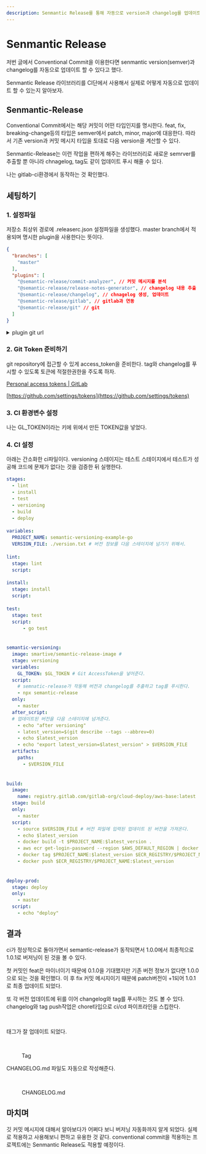 ```yaml
---
description: Senmantic Release를 통해 자동으로 version과 changelog를 업데이트하자.
---
```


# Senmantic Release



저번 글에서 Conventional Commit을 이용한다면 senmantic version(semver)과 changelog를 자동으로 업데이트 할 수 있다고 했다.&#x20;

Senmantic Release 라이브러리를 CI단에서 사용해서 실제로 어떻게 자동으로 업데이트 할 수 있는지 알아보자.



## Senmantic-Release

Conventional Commit에서는 해당 커밋이 어떤 타입인지를 명시한다. feat, fix, breaking-change등의 타입은 semver에서 patch, minor, major에 대응한다. 따라서 기존 version과 커밋 메시지 타입을 토대로 다음 version을 계산할 수 있다.

Senmantic-Release는 이런 작업을 편하게 해주는 라이브러리로 새로운 semrver를 추출할 뿐 아니라 chnagelog, tag도 같이 업데이트 푸시 해줄 수 있다.&#x20;

나는 gitlab-ci환경에서 동작하는 것 확인했다.



## 세팅하기

### 1. 설정파일 &#x20;

저장소 최상위 경로에 .releaserc.json 설정파일을 생성했다. master branch에서 적용되며 명시한 plugin을 사용한다는 뜻이다.&#x20;

```json
{
  "branches": [
    "master"
  ],
  "plugins": [
    "@semantic-release/commit-analyzer", // 커밋 메시지를 분석 
    "@semantic-release/release-notes-generator", // changelog 내용 추출 
    "@semantic-release/changelog", // chnagelog 생성, 업데이트
    "@semantic-release/gitlab", // gitlab과 연동 
    "@semantic-release/git" // git
  ]
}
```

<details>

<summary>plugin git url</summary>

[https://github.com/semantic-release/commit-analyzer](https://github.com/semantic-release/commit-analyzer)

[https://github.com/semantic-release/release-notes-generator](https://github.com/semantic-release/release-notes-generator)

[https://github.com/semantic-release/changelog](https://github.com/semantic-release/changelog)



</details>



### 2. Git Token 준비하기

git repository에 접근할 수 있게 access\_token을 준비한다. tag와 changelog를 푸시할 수 있도록 토큰에 적절한권한을 주도록 하자.&#x20;

[Personal access tokens | GitLab](https://docs.gitlab.com/ee/user/profile/personal\_access\_tokens.html)

[https://github.com/settings/tokens](https://github.com/settings/tokens)

###

### 3. CI 환경변수 설정&#x20;

나는 GL\_TOKEN이라는 키에 위에서 만든 TOKEN값을 넣었다.&#x20;



### 4.  CI 설정

아래는 간소화한 ci파일이다. versioning 스테이지는 테스트 스테이지에서 테스트가 성공해 코드에 문제가 없다는 것을 검증한 뒤 실행한다.&#x20;

```yaml
stages:
  - lint
  - install
  - test
  - versioning
  - build
  - deploy

variables:
  PROJECT_NAME: semantic-versioning-example-go
  VERSION_FILE: ./version.txt # 버전 정보를 다음 스테이지에 넘기기 위해서.

lint:
  stage: lint
  script:

install:
  stage: install
  script:
        
test:
  stage: test
  script:
      - go test


semantic-versioning:
  image: smartive/semantic-release-image # 
  stage: versioning
  variables:
    GL_TOKEN: $GL_TOKEN # Git AccessToken을 넣어준다. 
  script:
    # semnatic-release가 작동해 버전과 changelog를 추출하고 tag를 푸시한다.
    - npx semantic-release 
  only:
    - master
  after_script:
  # 업데이트된 버전을 다음 스테이지에 넘겨준다. 
    - echo "after versioning"
    - latest_version=$(git describe --tags --abbrev=0)
    - echo $latest_version
    - echo "export latest_version=$latest_version" > $VERSION_FILE
  artifacts:
    paths:
      - $VERSION_FILE


build:
  image:
    name: registry.gitlab.com/gitlab-org/cloud-deploy/aws-base:latest
  stage: build
  only:
    - master
  script:
    - source $VERSION_FILE # 버전 파일에 입력된 업데이트 된 버전을 가져온다.
    - echo $latest_version
    - docker build -t $PROJECT_NAME:$latest_version .
    - aws ecr get-login-password --region $AWS_DEFAULT_REGION | docker login --username AWS --password-stdin $ECR_REGISTRY
    - docker tag $PROJECT_NAME:$latest_version $ECR_REGISTRY/$PROJECT_NAME:$latest_version # 이후 ecr tag에도 적용한다.
    - docker push $ECR_REGISTRY/$PROJECT_NAME:$latest_version


deploy-prod:
  stage: deploy
  only:
    - master
  script:
    - echo "deploy"
```



## 결과

ci가 정상적으로 돌아가면서 semantic-release가 동작되면서 1.0.0에서 최종적으로 1.0.1로 버저닝이 된 것을 볼 수 있다.&#x20;

첫 커밋인 feat은 마이너이기 때문에 0.1.0을 기대했지만 기존 버전 정보가 없다면 1.0.0으로 되는 것을 확인했다. 이 후 fix 커밋 메시지이기 때문에 patch버전이 +1되어 1.0.1로 최종 업데이트 되었다.

또 각 버전 업데이트에 뒤를 이어 changelog와 tag를 푸시하는 것도 볼 수 있다. changelog와 tag push작업은 chore타입으로 ci/cd 파이프라인을 스킵한다.

<figure><img src="../../../.gitbook/assets/스크린샷 2023-01-31 오후 5.52.33.png" alt=""><figcaption></figcaption></figure>

태그가 잘 업데이트 되었다.&#x20;

<figure><img src="../../../.gitbook/assets/스크린샷 2023-01-31 오후 5.54.14.png" alt=""><figcaption><p>Tag</p></figcaption></figure>

CHANGELOG.md 파일도 자동으로 작성해준다.

<figure><img src="../../../.gitbook/assets/스크린샷 2023-01-31 오후 5.53.59.png" alt=""><figcaption><p>CHANGELOG.md</p></figcaption></figure>



## 마치며&#x20;

깃 커밋 메시지에 대해서 알아보다가 어쩌다 보니 버저닝 자동화까지 알게 되었다. 실제로 적용하고 사용해보니 편하고 유용한 것 같다. conventional commit을 적용하는 프로젝트에는 Senmantic Release도 적용할 예정이다.

